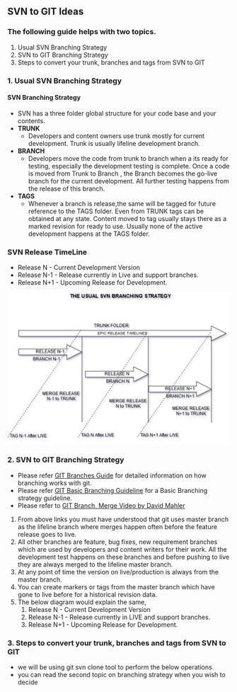 ## SVN to GIT Ideas
### The following guide helps with two topics. 
  1. Usual SVN Branching Strategy
  2. SVN to GIT Branching Strategy
  3. Steps to convert your trunk, branches and tags from SVN to GIT

### 1. Usual SVN Branching Strategy
#### SVN Branching Strategy
  - SVN has a three folder global structure for your code base and your contents.
  - **TRUNK**
    - Developers and content owners use trunk mostly for current development. Trunk is usually lifeline development branch.
  - **BRANCH**
     - Developers move the code from trunk to branch when a its ready for testing, especially the development testing is complete. Once a code is moved from Trunk to Branch , the Branch becomes the go-live branch for the current development. All further testing happens from the release of this branch.
   - **TAGS**
     - Whenever a branch is release,the same will be tagged for future reference to the TAGS folder. Even from TRUNK tags can be obtained at any state. Content moved to tag usually stays there as a marked revision for ready to use. Usually none of the active development happens at the TAGS folder.
     
 ### SVN Release TimeLine
  - Release N - Current Development Version
  - Release N-1 - Release currently in Live and support branches.
  - Release N+1 - Upcoming Release for Development.
  
  ![SVN Branching Strategy](./assets/images/SVNBSTRATEGY.jpg)
  
    




### 2. SVN to GIT Branching Strategy
  - Please refer [GIT Branches Guide](https://git-scm.com/book/en/v2/Git-Branching-Branches-in-a-Nutshell) for detailed information on how branching works with git.
  - Please refer [GIT Basic Branching Guideline](https://git-scm.com/book/en/v2/Git-Branching-Basic-Branching-and-Merging) for a Basic Branching strategy guideline.
  - Please refer to [GIT Branch, Merge Video by David Mahler](https://youtu.be/FyAAIHHClqI)
  
  1. From above links you must have understood that git uses master branch as the lifeline branch where merges happen often before the feature release 
  goes to live.
  2. All other branches are feature, bug fixes, new requirement branches which are used by developers and content writers for 
  their work. All the development test happens on these branches and before pushing to live they are always
  merged to the lifeline master branch.
  3. At any point of time the version on live/production is always from the master branch.
  4. You can create markers or tags from the master branch which have gone to live before for a historical
  revision data.
  5. The below diagram would explain the same,
        1. Release N - Current Development Version
        2. Release N-1 - Release currently in LIVE and support branches.
        3. Release N+1 - Upcoming Release for Development.
 

 


### 3. Steps to convert your trunk, branches and tags from SVN to GIT
  - we will be using git svn clone tool to perform the below operations.
  - you can read the second topic on branching strategy when you wish to decide 
